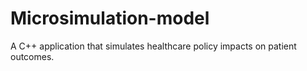 # Microsimulation-model
A C++ application that simulates healthcare policy impacts on patient outcomes.
